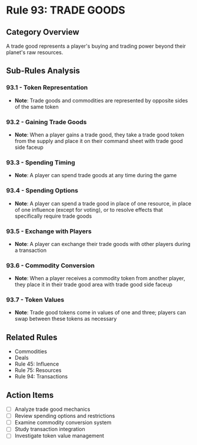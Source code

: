 # Rule 93: TRADE GOODS

## Category Overview
A trade good represents a player's buying and trading power beyond their planet's raw resources.

## Sub-Rules Analysis

### 93.1 - Token Representation
- **Note**: Trade goods and commodities are represented by opposite sides of the same token

### 93.2 - Gaining Trade Goods
- **Note**: When a player gains a trade good, they take a trade good token from the supply and place it on their command sheet with trade good side faceup

### 93.3 - Spending Timing
- **Note**: A player can spend trade goods at any time during the game

### 93.4 - Spending Options
- **Note**: A player can spend a trade good in place of one resource, in place of one influence (except for voting), or to resolve effects that specifically require trade goods

### 93.5 - Exchange with Players
- **Note**: A player can exchange their trade goods with other players during a transaction

### 93.6 - Commodity Conversion
- **Note**: When a player receives a commodity token from another player, they place it in their trade good area with trade good side faceup

### 93.7 - Token Values
- **Note**: Trade good tokens come in values of one and three; players can swap between these tokens as necessary

## Related Rules
- Commodities
- Deals
- Rule 45: Influence
- Rule 75: Resources
- Rule 94: Transactions

## Action Items
- [ ] Analyze trade good mechanics
- [ ] Review spending options and restrictions
- [ ] Examine commodity conversion system
- [ ] Study transaction integration
- [ ] Investigate token value management
